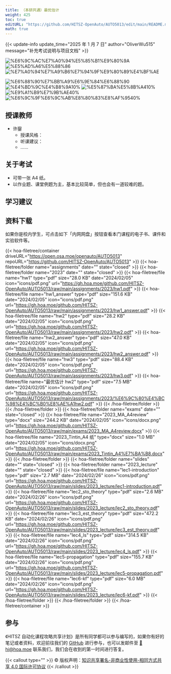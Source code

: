 ```yaml
---
title: （本研共通）最优估计
weight: 425
toc: true
editURL: "https://github.com/HITSZ-OpenAuto/AUTO5013/edit/main/README.md"
math: true
---
```


{{< update-info update_time="2025 年 1 月 7 日" author="OliverWu515" message="补充考试说明与项目文档" >}}


<div class="img-div hx-mt-4 hx-flex-row hx-justify-start hx-items-center">

![%E6%9C%AC%E7%A0%94%E5%85%B1%E9%80%9A](https://img.shields.io/badge/%E6%9C%AC%E7%A0%94%E5%85%B1%E9%80%9A-green)
![%E5%AD%A6%E5%88%86](https://img.shields.io/badge/%E5%AD%A6%E5%88%86-2-moccasin)
![%E7%A0%94%E7%A9%B6%E7%94%9F%E9%80%89%E4%BF%AE](https://img.shields.io/badge/%E7%A0%94%E7%A9%B6%E7%94%9F%E9%80%89%E4%BF%AE-lightskyblue)

![%E6%88%90%E7%BB%A9%E6%9E%84%E6%88%90](https://img.shields.io/badge/%E6%88%90%E7%BB%A9%E6%9E%84%E6%88%90-gold)
![%E4%BD%9C%E4%B8%9A10%](https://img.shields.io/badge/%E4%BD%9C%E4%B8%9A-10%25-wheat)
![%E5%87%BA%E5%8B%A410%](https://img.shields.io/badge/%E5%87%BA%E5%8B%A4-10%25-wheat)
![%E9%A1%B9%E7%9B%AE40%](https://img.shields.io/badge/%E9%A1%B9%E7%9B%AE-40%25-wheat)
![%E6%9C%9F%E6%9C%AB%E8%80%83%E8%AF%9540%](https://img.shields.io/badge/%E6%9C%9F%E6%9C%AB%E8%80%83%E8%AF%95-40%25-wheat)


</div>

## 授课教师

- 许鋆
  - 授课风格：
  - 听课建议：
  - ……

## 关于考试

- 可带一张 A4 纸。
- 以作业题、课堂例题为主，基本比较简单，但也会有一道较难的题。

## 学习建议

## 资料下载

如果你是校内学生，可点击如下「内网网盘」按钮查看本门课程的电子书、课件和实验软件等。

{{< hoa-filetree/container driveURL="https://open.osa.moe/openauto/AUTO5013" repoURL="https://github.com/HITSZ-OpenAuto/AUTO5013" >}}
  {{< hoa-filetree/folder name="assignments" date="" state="closed" >}}
  {{< hoa-filetree/folder name="2023" date="" state="closed" >}}
    {{< hoa-filetree/file name="hw1" type="pdf" size="28.0 KB" date="2024/02/05" icon="icons/pdf.png" url="https://gh.hoa.moe/github.com/HITSZ-OpenAuto/AUTO5013/raw/main/assignments/2023/hw1.pdf" >}}
    {{< hoa-filetree/file name="hw1_answer" type="pdf" size="151.6 KB" date="2024/02/05" icon="icons/pdf.png" url="https://gh.hoa.moe/github.com/HITSZ-OpenAuto/AUTO5013/raw/main/assignments/2023/hw1_answer.pdf" >}}
    {{< hoa-filetree/file name="hw2" type="pdf" size="28.2 KB" date="2024/02/05" icon="icons/pdf.png" url="https://gh.hoa.moe/github.com/HITSZ-OpenAuto/AUTO5013/raw/main/assignments/2023/hw2.pdf" >}}
    {{< hoa-filetree/file name="hw2_answer" type="pdf" size="47.0 KB" date="2024/02/05" icon="icons/pdf.png" url="https://gh.hoa.moe/github.com/HITSZ-OpenAuto/AUTO5013/raw/main/assignments/2023/hw2_answer.pdf" >}}
    {{< hoa-filetree/file name="hw3" type="pdf" size="88.4 KB" date="2024/02/05" icon="icons/pdf.png" url="https://gh.hoa.moe/github.com/HITSZ-OpenAuto/AUTO5013/raw/main/assignments/2023/hw3.pdf" >}}
    {{< hoa-filetree/file name="最优估计 hw2" type="pdf" size="7.5 MB" date="2024/02/05" icon="icons/pdf.png" url="https://gh.hoa.moe/github.com/HITSZ-OpenAuto/AUTO5013/raw/main/assignments/2023/%E6%9C%80%E4%BC%98%E4%BC%B0%E8%AE%A1hw2.pdf" >}}
  {{< /hoa-filetree/folder >}}
  {{< /hoa-filetree/folder >}}
  {{< hoa-filetree/folder name="exams" date="" state="closed" >}}
    {{< hoa-filetree/file name="2023_MA_A4review" type="docx" size="244.2 KB" date="2024/02/05" icon="icons/docx.png" url="https://gh.hoa.moe/github.com/HITSZ-OpenAuto/AUTO5013/raw/main/exams/2023_MA_A4review.docx" >}}
    {{< hoa-filetree/file name="2023_Tintin_A4 纸" type="docx" size="1.0 MB" date="2024/02/05" icon="icons/docx.png" url="https://gh.hoa.moe/github.com/HITSZ-OpenAuto/AUTO5013/raw/main/exams/2023_Tintin_A4%E7%BA%B8.docx" >}}
  {{< /hoa-filetree/folder >}}
  {{< hoa-filetree/folder name="slides" date="" state="closed" >}}
  {{< hoa-filetree/folder name="2023_lecture" date="" state="closed" >}}
    {{< hoa-filetree/file name="lec1-introduction" type="pdf" size="2.7 MB" date="2024/02/26" icon="icons/pdf.png" url="https://gh.hoa.moe/github.com/HITSZ-OpenAuto/AUTO5013/raw/main/slides/2023_lecture/lec1-introduction.pdf" >}}
    {{< hoa-filetree/file name="lec2_sto_theory" type="pdf" size="2.6 MB" date="2024/02/26" icon="icons/pdf.png" url="https://gh.hoa.moe/github.com/HITSZ-OpenAuto/AUTO5013/raw/main/slides/2023_lecture/lec2_sto_theory.pdf" >}}
    {{< hoa-filetree/file name="lec3_est_theory" type="pdf" size="472.2 KB" date="2024/02/26" icon="icons/pdf.png" url="https://gh.hoa.moe/github.com/HITSZ-OpenAuto/AUTO5013/raw/main/slides/2023_lecture/lec3_est_theory.pdf" >}}
    {{< hoa-filetree/file name="lec4_ls" type="pdf" size="314.5 KB" date="2024/02/26" icon="icons/pdf.png" url="https://gh.hoa.moe/github.com/HITSZ-OpenAuto/AUTO5013/raw/main/slides/2023_lecture/lec4_ls.pdf" >}}
    {{< hoa-filetree/file name="lec5-propagation" type="pdf" size="155.7 KB" date="2024/02/26" icon="icons/pdf.png" url="https://gh.hoa.moe/github.com/HITSZ-OpenAuto/AUTO5013/raw/main/slides/2023_lecture/lec5-propagation.pdf" >}}
    {{< hoa-filetree/file name="lec6-kf" type="pdf" size="6.0 MB" date="2024/02/26" icon="icons/pdf.png" url="https://gh.hoa.moe/github.com/HITSZ-OpenAuto/AUTO5013/raw/main/slides/2023_lecture/lec6-kf.pdf" >}}
  {{< /hoa-filetree/folder >}}
  {{< /hoa-filetree/folder >}}
{{< /hoa-filetree/container >}}

## 参与

《HITSZ 自动化课程攻略共享计划》是所有同学都可以参与编写的，如果你有好的笔记或者资料，欢迎前往我们的 [GitHub](https://github.com/HITSZ-OpenAuto) 进行参与，也可以发邮件至 [📮hi@hoa.moe](mailto:hi@hoa.moe) 联系我们，我们会在收到的第一时间进行答复。

{{< callout type="" >}}
  © 版权声明：[知识共享署名-非商业性使用-相同方式共享 4.0 国际许可协议](https://creativecommons.org/licenses/by-nc-sa/4.0/)
{{< /callout >}}
